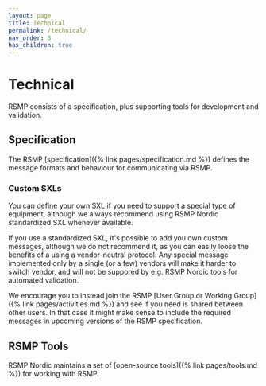 ```yaml
---
layout: page
title: Technical
permalink: /technical/
nav_order: 3
has_children: true
---
```


# Technical
RSMP consists of a specification, plus supporting tools for development and validation.

## Specification
The RSMP [specification]({% link pages/specification.md %}) defines the message formats and behaviour for communicating via RSMP.

### Custom SXLs
You can define your own SXL if you need to support a special type of equipment, although we always recommend using RSMP Nordic standardized SXL whenever available.

If you use a standardized SXL, it's possible to add you own custom messages, although we do not recommend it, as you can easily loose the benefits of a using a vendor-neutral protocol. Any special message implemented only by a single (or a few) vendors will make it harder to switch vendor, and will not be suppored by e.g. RSMP Nordic tools for automated validation.

We encourage you to instead join the RSMP [User Group or Working Group]({% link pages/activities.md %}) and see if you need is shared between other users. In that case it might make sense to include the required messages in upcoming versions of the RSMP specification.

## RSMP Tools
RSMP Nordic maintains a set of [open-source tools]({% link pages/tools.md %}) for working with RSMP.

